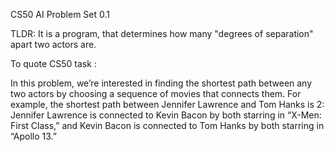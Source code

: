 CS50 AI Problem Set 0.1

TLDR: It is a program, that determines how many "degrees of separation" apart two actors are. 

To quote CS50 task :

In this problem, we’re interested in finding the shortest path between any two actors by choosing a sequence of movies that connects them.
For example, the shortest path between Jennifer Lawrence and Tom Hanks is 2: Jennifer Lawrence is connected to Kevin Bacon by both starring in “X-Men: First Class,” and Kevin Bacon is connected to Tom Hanks by both starring in “Apollo 13.”
